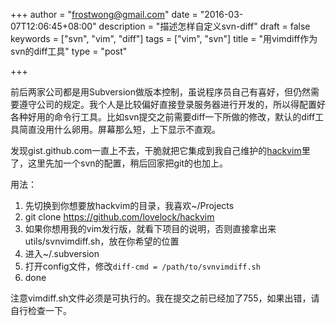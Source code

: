 +++
author = "frostwong@gmail.com"
date = "2016-03-07T12:06:45+08:00"
description = "描述怎样自定义svn-diff"
draft = false
keywords = ["svn", "vim", "diff"]
tags = ["vim", "svn"]
title = "用vimdiff作为svn的diff工具"
type = "post"

+++

前后两家公司都是用Subversion做版本控制，虽说程序员自己有喜好，但仍然需要遵守公司的规定。我个人是比较偏好直接登录服务器进行开发的，所以得配置好各种好用的命令行工具。比如svn提交之前需要diff一下所做的修改，默认的diff工具简直没用什么卵用。屏幕那么短，上下显示不直观。

发现gist.github.com一直上不去，干脆就把它集成到我自己维护的[hackvim](https://github.com/lovelock/hackvim)里了，这里先加一个svn的配置，稍后回家把git的也加上。

用法：

1. 先切换到你想要放hackvim的目录，我喜欢~/Projects
2. git clone https://github.com/lovelock/hackvim
3. 如果你想用我的vim发行版，就看下项目的说明，否则直接拿出来utils/svnvimdiff.sh，放在你希望的位置
4. 进入~/.subversion
5. 打开config文件，修改`diff-cmd = /path/to/svnvimdiff.sh`
6. done

注意vimdiff.sh文件必须是可执行的。我在提交之前已经加了755，如果出错，请自行检查一下。




